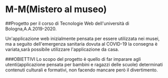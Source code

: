 # M-M(Mistero al museo)
##Progetto per il corso di Tecnologie Web dell'università di Bologna,A.A.2019-2020.

Un'applicazione web inizialmente pensata per essere utilizzata nei musei, ma a seguito dell'emergenza sanitaria dovuta al COVID-19 la consegna è variata,sarà possibile utilizzare l'applicazione da casa.

###OBIETTIVI
Lo scopo del progetto è quello di far imparare agli utenti(applicazione pensata per bambini e ragazzi delle scuole) determinati contenuti culturali e formativi, non facendo mancare però il divertimento. 
